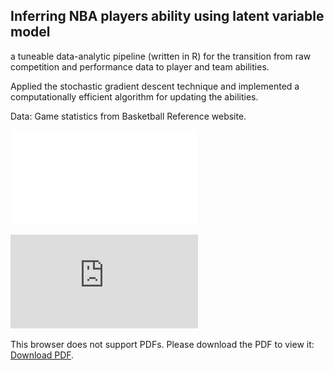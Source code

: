 ## Inferring NBA players ability using latent variable model

a tuneable data-analytic pipeline (written in R) for the transition from raw competition and performance data to player and team abilities.

Applied the stochastic gradient descent technique and implemented a computationally efficient algorithm for updating the abilities.

Data: Game statistics from Basketball Reference website.

![Top 20 players for the season 2018-19](Top20_2019.pdf)

<object data="https://github.com/yldweng/NBA-player-ability/blob/master/Top20_2019.pdf" type="application/pdf" width="700px" height="700px">
    <embed src="https://github.com/yldweng/NBA-player-ability/blob/master/Top20_2019.pdf">
        <p>This browser does not support PDFs. Please download the PDF to view it: <a href="https://github.com/yldweng/NBA-player-ability/blob/master/Top20_2019.pdf">Download PDF</a>.</p>
    </embed>
</object>
